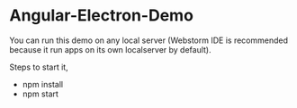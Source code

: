 # Angular-Electron-Demo

You can run this demo on any local server (Webstorm IDE is recommended because it run apps on its own localserver by default).

Steps to start it,

- npm install
- npm start
